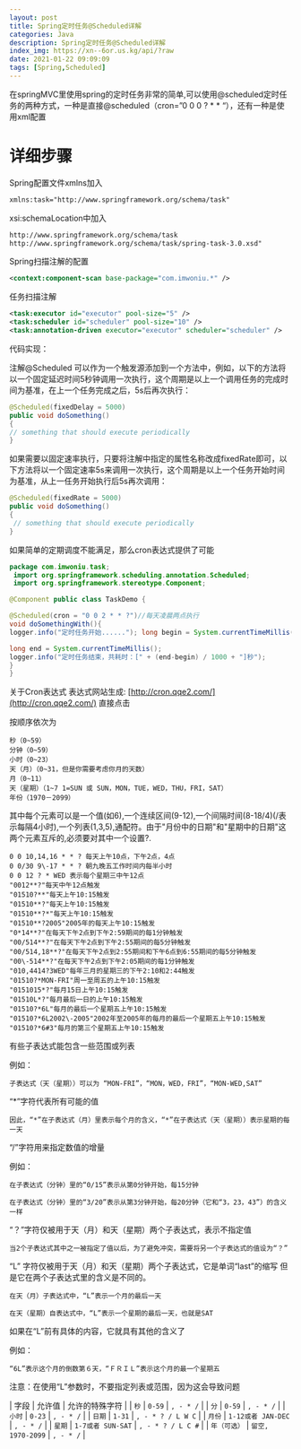 ```yaml
---
layout: post
title: Spring定时任务@Scheduled详解
categories: Java
description: Spring定时任务@Scheduled详解
index_img: https://xn--6or.us.kg/api/?raw
date: 2021-01-22 09:09:09
tags: [Spring,Scheduled]
---
```

在springMVC里使用spring的定时任务非常的简单,可以使用@scheduled定时任务的两种方式，一种是直接@scheduled（cron=”0 0 0 ? * * “），还有一种是使用xml配置

# 详细步骤
Spring配置文件xmlns加入
``` xml
xmlns:task="http://www.springframework.org/schema/task"
```

xsi:schemaLocation中加入
``` xml
http://www.springframework.org/schema/task
http://www.springframework.org/schema/task/spring-task-3.0.xsd"
```
Spring扫描注解的配置
``` xml
<context:component-scan base-package="com.imwoniu.*" />
```
任务扫描注解
``` xml
<task:executor id="executor" pool-size="5" />
<task:scheduler id="scheduler" pool-size="10" />
<task:annotation-driven executor="executor" scheduler="scheduler" />
```
代码实现：

注解@Scheduled 可以作为一个触发源添加到一个方法中，例如，以下的方法将以一个固定延迟时间5秒钟调用一次执行，这个周期是以上一个调用任务的完成时间为基准，在上一个任务完成之后，5s后再次执行：
``` java
@Scheduled(fixedDelay = 5000) 
public void doSomething() 
{ 
// something that should execute periodically
}
```

如果需要以固定速率执行，只要将注解中指定的属性名称改成fixedRate即可，以下方法将以一个固定速率5s来调用一次执行，这个周期是以上一个任务开始时间为基准，从上一任务开始执行后5s再次调用：
``` java
@Scheduled(fixedRate = 5000) 
public void doSomething() 
{
 // something that should execute periodically
}
```

如果简单的定期调度不能满足，那么cron表达式提供了可能

``` java
package com.imwoniu.task;
 import org.springframework.scheduling.annotation.Scheduled;
 import org.springframework.stereotype.Component;

@Component public class TaskDemo {

@Scheduled(cron = "0 0 2 * * ?")//每天凌晨两点执行
void doSomethingWith(){
logger.info("定时任务开始......"); long begin = System.currentTimeMillis(); //执行数据库操作了哦...

long end = System.currentTimeMillis();
logger.info("定时任务结束，共耗时：[" + (end-begin) / 1000 + "]秒");
}
}
```

关于Cron表达式
表达式网站生成:
[http://cron.qqe2.com/](http://cron.qqe2.com/) 直接点击

按顺序依次为
```
秒（0~59）
分钟（0~59）
小时（0~23）
天（月）（0~31，但是你需要考虑你月的天数）
月（0~11）
天（星期）（1~7 1=SUN 或 SUN，MON，TUE，WED，THU，FRI，SAT）
年份（1970－2099）
```
其中每个元素可以是一个值(如6),一个连续区间(9-12),一个间隔时间(8-18/4)(/表示每隔4小时),一个列表(1,3,5),通配符。由于"月份中的日期"和"星期中的日期"这两个元素互斥的,必须要对其中一个设置?.
```
0 0 10,14,16 * * ? 每天上午10点，下午2点，4点
0 0/30 9\-17 * * ? 朝九晚五工作时间内每半小时
0 0 12 ? * WED 表示每个星期三中午12点
"0012**?"每天中午12点触发
"01510?**"每天上午10:15触发
"01510**?"每天上午10:15触发
"01510**?*"每天上午10:15触发
"01510**?2005"2005年的每天上午10:15触发
"0*14**?"在每天下午2点到下午2:59期间的每1分钟触发
"00/514**?"在每天下午2点到下午2:55期间的每5分钟触发
"00/514,18**?"在每天下午2点到2:55期间和下午6点到6:55期间的每5分钟触发
"00\-514**?"在每天下午2点到下午2:05期间的每1分钟触发
"010,4414?3WED"每年三月的星期三的下午2:10和2:44触发
"01510?*MON-FRI"周一至周五的上午10:15触发
"0151015*?"每月15日上午10:15触发
"01510L*?"每月最后一日的上午10:15触发
"01510?*6L"每月的最后一个星期五上午10:15触发
"01510?*6L2002\-2005"2002年至2005年的每月的最后一个星期五上午10:15触发
"01510?*6#3"每月的第三个星期五上午10:15触发
```
有些子表达式能包含一些范围或列表

例如：
```
子表达式（天（星期））可以为 “MON-FRI”，“MON，WED，FRI”，“MON-WED,SAT”
```
“*”字符代表所有可能的值
```
因此，“*”在子表达式（月）里表示每个月的含义，“*”在子表达式（天（星期））表示星期的每一天
```
“/”字符用来指定数值的增量

例如：
```
在子表达式（分钟）里的“0/15”表示从第0分钟开始，每15分钟

在子表达式（分钟）里的“3/20”表示从第3分钟开始，每20分钟（它和“3，23，43”）的含义一样
```
“？”字符仅被用于天（月）和天（星期）两个子表达式，表示不指定值
```
当2个子表达式其中之一被指定了值以后，为了避免冲突，需要将另一个子表达式的值设为“？”
```
“L” 字符仅被用于天（月）和天（星期）两个子表达式，它是单词“last”的缩写
但是它在两个子表达式里的含义是不同的。
```
在天（月）子表达式中，“L”表示一个月的最后一天

在天（星期）自表达式中，“L”表示一个星期的最后一天，也就是SAT
```
如果在“L”前有具体的内容，它就具有其他的含义了

例如：
```
“6L”表示这个月的倒数第６天，“ＦＲＩＬ”表示这个月的最一个星期五
```
注意：在使用“L”参数时，不要指定列表或范围，因为这会导致问题

| 字段 |  允许值 |  允许的特殊字符 | 
| `秒` | `0-59` |   `, - * /` |
| `分` |   `0-59` |   `, - * /` |
| `小时` |   `0-23` |   `, - * /` |
| `日期` |   `1-31` |   `, - * ? / L W C` |
| `月份` |   `1-12或者 JAN-DEC` |   `, - * /` |
| `星期` |   `1-7或者 SUN-SAT` |   `, - * ? / L C #` |
| `年（可选）` |   `留空, 1970-2099` |   `, - * /` |